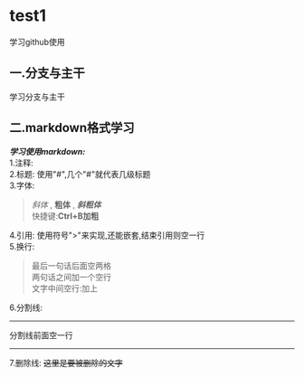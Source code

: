 # test1
学习github使用
## 一.分支与主干
学习分支与主干
## 二.markdown格式学习
***学习使用markdown:***  
1.注释:<!--
整段整段的不可见内容,也就是注释-->  
2.标题:
使用"#",几个"#"就代表几级标题  
3.字体:
>*斜体* , **粗体** , ***斜粗体***  
>快捷键:**Ctrl+B加粗**  

4.引用:
使用符号">"来实现,还能嵌套,结束引用则空一行  
5.换行:
>最后一句话后面空两格  
>两句话之间加一个空行  
>文字中间空行:加上<br/>

6.分割线:

***
分割线前面空一行

---
7.删除线:
~~这里是要被删除的文字~~

